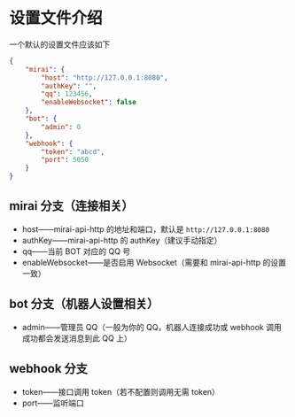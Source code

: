 # 设置文件介绍

一个默认的设置文件应该如下

```json
{
    "mirai": {
        "host": "http://127.0.0.1:8080",
        "authKey": "",
        "qq": 123456,
        "enableWebsocket": false
    },
    "bot": {
        "admin": 0
    },
    "webhook": {
        "token": "abcd",
        "port": 5050
    }
}
```

## mirai 分支（连接相关）

- host——mirai-api-http 的地址和端口，默认是 `http://127.0.0.1:8080`
- authKey——mirai-api-http 的 authKey（建议手动指定）
- qq——当前 BOT 对应的 QQ 号
- enableWebsocket——是否启用 Websocket（需要和 mirai-api-http 的设置一致）

## bot 分支（机器人设置相关）

- admin——管理员 QQ（一般为你的 QQ，机器人连接成功或 webhook 调用成功都会发送消息到此 QQ 上）

## webhook 分支

- token——接口调用 token（若不配置则调用无需 token）
- port——监听端口
